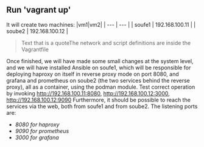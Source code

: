 ## Run 'vagrant up'
It will create two machines:
|vm1|vm2|
| --- | --- |
| soufe1 | 192.168.100.11 |
| soube2 | 192.168.100.12 |

> Text that is a quoteThe network and script definitions are inside the Vagrantfile

Once finished, we will have made some small changes at the system level, and we will have installed Ansible on soufe1, which will be responsible for deploying haproxy on itself in reverse proxy mode on port 8080, and grafana and prometheus on soube2 (the two services behind the reverse proxy), all as a container, using the podman module.
Test correct operation by invoking http://192.168.100.11:8080, http://192.168.100.12:3000, http://192.168.100.12:9090
Furthermore, it should be possible to reach the services via the web, both from soufe1 and from soube2.
The listening ports are:

- *8080 for haproxy*
- *9090 for prometheus*
- *3000 for grafana*
